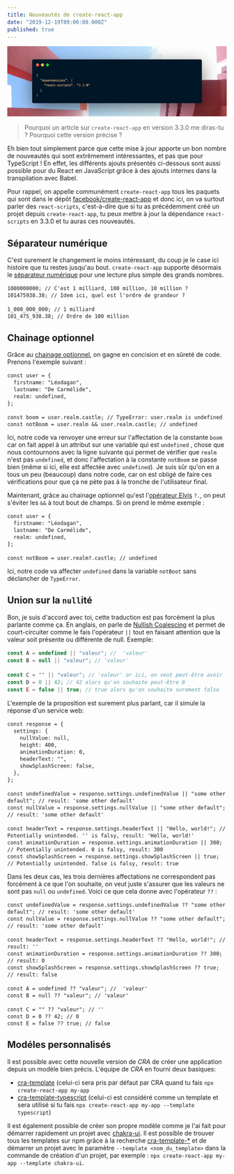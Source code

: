 ```yaml
---
title: Nouveautés de create-react-app
date: "2019-12-19T09:00:00.000Z"
published: true
---
```


![package.json](./package-json.png)

> Pourquoi un article sur `create-react-app` en version 3.3.0 me diras-tu ?
> Pourquoi cette version précise ?

Eh bien tout simplement parce que cette mise à jour apporte un bon nombre de
nouveautés qui sont extrêmement intéressantes, et pas que pour TypeScript ! En
effet, les différents ajouts présentés ci-dessous sont aussi possible pour du
React en JavaScript grâce à des ajouts internes dans la transpilation avec Babel.

Pour rappel, on appelle communément `create-react-app` tous les paquets qui sont
dans le dépôt [facebook/create-react-app](https://github.com/facebook/create-react-app)
et donc ici, on va surtout parler des `react-scripts`, c'est-à-dire que si tu as
précédemment créé un projet depuis `create-react-app`, tu peux mettre à jour la
dépendance `react-scripts` en 3.3.0 et tu auras ces nouveautés.

## Séparateur numérique

C'est surement le changement le moins intéressant, du coup je le case ici
histoire que tu restes jusqu'au bout. `create-react-app` supporte désormais le
[séparateur numérique](https://tc39.es/proposal-numeric-separator/) pour une
lecture plus simple des grands nombres.

```javascript{4-5}
1000000000; // C'est 1 milliard, 100 million, 10 million ?
101475938.38; // Idem ici, quel est l'ordre de grandeur ?

1_000_000_000; // 1 milliard
101_475_938.38; // Ordre de 100 million
```

## Chainage optionnel

Grâce au [chainage optionnel](https://tc39.es/proposal-optional-chaining/), on
gagne en concision et en sûreté de code. Prenons l'exemple suivant :

```javascript{7-8}
const user = {
  firstname: "Léodagan",
  lastname: "De Carmélide",
  realm: undefined,
};

const boom = user.realm.castle; // TypeError: user.realm is undefined
const notBoom = user.realm && user.realm.castle; // undefined
```

Ici, notre code va renvoyer une erreur sur l'affectation de la constante `boom`
car on fait appel à un attribut sur une variable qui est `undefined` , chose que
nous contournons avec la ligne suivante qui permet de vérifier que `realm` n'est
pas `undefined`, et donc l'affectation à la constante `notBoom` se passe bien
(même si ici, elle est affectée avec `undefined`). Je suis sûr qu'on en a tous
un peu (beaucoup) dans notre code, car on est obligé de faire ces vérifications
pour que ça ne pète pas à la tronche de l'utilisateur final.

Maintenant, grâce au chainage optionnel qu'est l'[opérateur Elvis](https://en.wikipedia.org/wiki/Elvis_operator)
`?.`, on peut s'éviter les `&&` à tout bout de champs. Si on prend le même
exemple :

```javascript{7}
const user = {
  firstname: "Léodagan",
  lastname: "De Carmélide",
  realm: undefined,
};

const notBoom = user.realm?.castle; // undefined
```

Ici, notre code va affecter `undefined` dans la variable `notBoot` sans
déclancher de `TypeError`.

## Union sur la `null`ité

Bon, je suis d'accord avec toi, cette traduction est pas forcément la plus
parlante comme ça. En anglais, on parle de [Nullish Coalescing](https://tc39.es/proposal-nullish-coalescing/)
et permet de court-circuiter comme le fais l'opérateur `||` tout en faisant
attention que la valeur soit présente ou différente de null. Exemple:

```javascript
const A = undefined || "valeur"; //  'valeur'
const B = null || "valeur"; // 'valeur'

const C = "" || "valeur"; // 'valeur' or ici, on veut peut-être avoir ''
const D = 0 || 42; // 42 alors qu'on souhaite peut-être 0
const E = false || true; // true alors qu'on souhaite surement false
```

L'exemple de la proposition est surement plus parlant, car il simule la réponse d'un service web:

```javascript{14-16}
const response = {
  settings: {
    nullValue: null,
    height: 400,
    animationDuration: 0,
    headerText: "",
    showSplashScreen: false,
  },
};

const undefinedValue = response.settings.undefinedValue || "some other default"; // result: 'some other default'
const nullValue = response.settings.nullValue || "some other default"; // result: 'some other default'

const headerText = response.settings.headerText || "Hello, world!"; // Potentially unintended. '' is falsy, result: 'Hello, world!'
const animationDuration = response.settings.animationDuration || 300; // Potentially unintended. 0 is falsy, result: 300
const showSplashScreen = response.settings.showSplashScreen || true; // Potentially unintended. false is falsy, result: true
```

Dans les deux cas, les trois dernières affectations ne correspondent pas forcément à ce que l'on souhaite, on veut juste s'assurer que les valeurs ne sont pas `null` ou `undefined`. Voici ce que cela donne avec l'opérateur `??` :

```javascript{4-7,11-13}
const undefinedValue = response.settings.undefinedValue ?? "some other default"; // result: 'some other default'
const nullValue = response.settings.nullValue ?? "some other default"; // result: 'some other default'

const headerText = response.settings.headerText ?? "Hello, world!"; // result: ''
const animationDuration = response.settings.animationDuration ?? 300; // result: 0
const showSplashScreen = response.settings.showSplashScreen ?? true; // result: false

const A = undefined ?? "valeur"; //  'valeur'
const B = null ?? "valeur"; // 'valeur'

const C = "" ?? "valeur"; // ''
const D = 0 ?? 42; // 0
const E = false ?? true; // false
```

## Modéles personnalisés

Il est possible avec cette nouvelle version de _CRA_ de créer une application
depuis un modèle bien précis. L'équipe de _CRA_ en fourni deux basiques:

- [cra-template](https://github.com/facebook/create-react-app/tree/master/packages/cra-template)
  (celui-ci sera pris par défaut par CRA quand tu fais `npx create-react-app my-app`
- [cra-template-typescript](https://github.com/facebook/create-react-app/tree/master/packages/cra-template-typescript)
  (celui-ci est considéré comme un template et sera utilisé si tu fais
  `npx create-react-app my-app --template typescript`)

Il est également possible de créer son propre modèle comme je l'ai fait pour
démarrer rapidement un projet avec [chakra-ui](https://github.com/yoannfleurydev/cra-template-chakra-ui).
Il est possible de trouver tous les templates sur npm grâce à la recherche
[cra-template-\*](https://www.npmjs.com/search?q=cra-template-*) et de démarrer
un projet avec le paramètre `--template <nom_du_template>` dans la commande de
création d'un projet, par exemple : `npx create-react-app my-app --template chakra-ui`.
